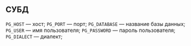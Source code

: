 ## СУБД

`PG_HOST` — хост;
`PG_PORT` — порт;
`PG_DATABASE` — название базы данных;
`PG_USER` — имя пользователя;
`PG_PASSWORD` — пароль пользователя;
`PG_DIALECT` — диалект;
